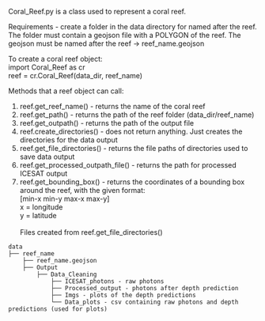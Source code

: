 Coral_Reef.py is a class used to represent a coral reef. 

Requirements - create a folder in the data directory for named after the reef. The folder must contain a geojson file with a POLYGON of the reef. The geojson must be named after the reef -> reef_name.geojson

To create a coral reef object: </br>
import Coral_Reef as cr </br>
reef = cr.Coral_Reef(data_dir, reef_name)</br>

Methods that a reef object can call: </br>
1. reef.get_reef_name() - returns the name of the coral reef</br>
2. reef.get_path() - returns the path of the reef folder (data_dir/reef_name)</br>
3. reef.get_outpath() - returns the path of the output file </br>
4. reef.create_directories() - does not return anything. Just creates the directories for the data output</br>
5. reef.get_file_directories() - returns the file paths of directories used to save data output
6. reef.get_processed_outpath_file() - returns the path for processed ICESAT output </br>
7. reef.get_bounding_box() - returns the coordinates of a bounding box around the reef, with the given format: </br>
[min-x min-y max-x max-y] 
<br/> x = longitude 
<br/> y = latitude 
</br></br>Files created from reef.get_file_directories()


```
data
├── reef_name
    ├── reef_name.geojson
    ├── Output
        ├── Data_Cleaning
            ├── ICESAT_photons - raw photons
            ├── Processed_output - photons after depth prediction
            ├── Imgs - plots of the depth predictions
            └── Data_plots - csv containing raw photons and depth predictions (used for plots)
```
